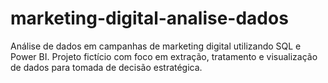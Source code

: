 # marketing-digital-analise-dados
Análise de dados em campanhas de marketing digital utilizando SQL e Power BI. Projeto fictício com foco em extração, tratamento e visualização de dados para tomada de decisão estratégica.

